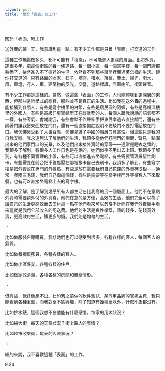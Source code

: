 ```yaml
---
layout: post
title: "關於「表面」的工作"
---
```


  
&nbsp;
&nbsp;


關於「表面」的工作

送外賣的某一天，我意識到這一點：有不少工作都是只跟「表面」打交道的工作。

這種工作無論做多久，都不可能有「積累」，不可能進入更深的層面。比如外賣，跑很多年，把這個街區的每一條道路、每一個小區，每一個寫字樓，每一個門牌都熟悉了，依然進入不了這裡的生活。依然看不到那些房間裡面過著怎樣的生活。跟你打交道的，只有路面的水泥，石子，坑窪，積水，落葉，塵土，陽光，雨水，風，車燈，行人，車，建築物的反光，交警，道路標識，汽車喇叭，街頭聲音。

有不少工作都是這樣的。當然，做這些「表面」的工作，人也能體味到更深層的東西，但那些是哲學式的慰藉，那些並不是真正的生活。比如我在送外賣的過程中，能接觸到各類人，有些是寫字樓里的白領，有些是居民區的阿姨，有些是高檔洋樓里的外國人，有些是高級洋房賓館里正在談業務的人，每個人跟我說話的語氣都不一樣，有些客氣，會謝謝我，有些會默不作聲伸手把東西拿過去直接關門，還有些隔著門讓我把東西放在門口，還有一個直接備註說明不要敲門不要打電話放在門口。我仿佛感受到了人世百態，仿佛見識了中國的階層的豐富性。但這些只是我的自我安慰。我永遠無法了解他們的生活，我頂多從他們打開門的瞬間，瞥見一點漏出來的他們家門口的光景，以及他們出來接外賣時的穿著——通常是睡衣之類的。我頂多了解到，有很多人工作日也是在家的，她們似乎不用出去上班。我頂多了解到，有各種不同管理的小區，有些可以直接進去坐電梯，有些需要管理員幫忙刷卡，有些需要在前台把車鑰匙壓在那裡換卡自己去刷卡。我頂多了解到，有些寫字樓是把外賣放在專門的外賣點，有些是放在需要我們自己花錢的外賣存取柜——通常一餐兩三毛錢，我們自己掏這個錢，有些是需要等在寫字樓門外等待客人下來取餐，也有可以直接坐電梯上去的寫字樓。

最大的了解，是了解到幾乎所有人都生活在比我高的另一個層面上。他們不在意點外賣時需要額外付的外賣費，他們在意的是方便，高效的生活，他們完全可以為了讓自己的生活更高效而去支付這一點在他們看來可以忽略不計而在我們外賣騎手看來這就是我們全部收入的配送費。他們的生活是良性循環，賺的錢多，花錢買外賣，更高效的生活，賺更多的錢。我們則是均勻的生活。

・

比如做服裝店導購員，我想她們也可以感受到很多。各種各樣的客人，每個客人的氣質。

比如做餐廳服務員，各種各樣的客人。

比如做小區保安，各種各樣的住戶。

比如做家政清潔，各種各樣的房間和髒亂情形。

・

但有些，我好像想不出。比如我之前做的軟件測試，某汽車品牌的官網主頁，我只能看到各種車型，而我對車不感興趣，除了知道有幾種車以外，什麼印象都沒有。

比如抄水錶，這個我想不出他能有什麼感悟。每家的用水狀況？

比如掃大街，每天的天氣狀況？街上路人的表情？

比如超市收銀員，每天的客流狀況？

・

總的來說，我不喜歡這種「表面」的工作。


9.24